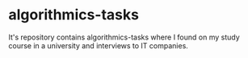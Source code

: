 # algorithmics-tasks

It's repository contains algorithmics-tasks where I found on my study course in a university and interviews to IT companies.
